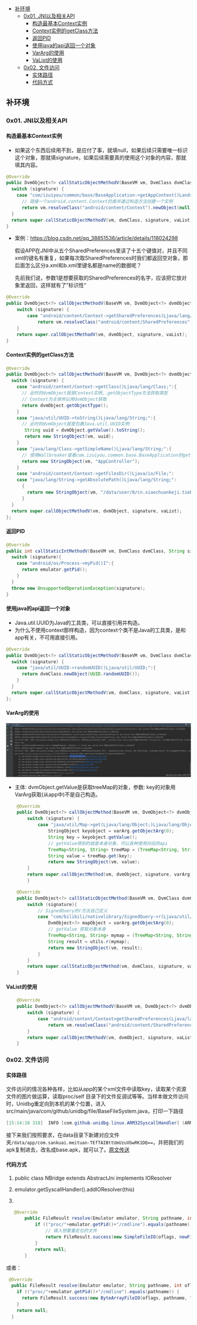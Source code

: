 <!-- @import "[TOC]" {cmd="toc" depthFrom=1 depthTo=6 orderedList=false} -->
<!-- code_chunk_output -->

* [补环境](#奇技淫巧)
  * [0x01. JNI以及相关API](#0x01-JNI以及相关API)
    - [构造最基本Context实例](#构造最基本Context实例)
    - [Context实例的getClass方法](#Context实例的getClass方法)
    - [返回PID](#返回PID)
    - [使用java的api返回一个对象](#使用java的api返回一个对象)
    - [VarArg的使用](#VarArg的使用)
    - [VaList的使用](#VaList的使用)
  * [0x02. 文件访问](#0x02-文件访问)
    * [实体路径](#实体路径)
    * [代码方式](#代码方式)

<!-- /code_chunk_output -->



## 补环境

### 0x01. JNI以及相关API

#### 构造最基本Context实例

- 如果这个东西后续用不到，是应付了事，就填null，如果后续只需要唯一标识这个对象，那就填signature，如果后续需要真的使用这个对象的内容，那就填其内容。

```java
@Override
public DvmObject<?> callStaticObjectMethodV(BaseVM vm, DvmClass dvmClass, String signature, VaList vaList) {
  switch (signature) {
    case "com/izuiyou/common/base/BaseApplication->getAppContext()Landroid/content/Context;":
      // 链接一个android.content.Context的类并通过构造方法创建一个实例
      return vm.resolveClass("android/content/Context").newObject(null);
  }
  return super.callStaticObjectMethodV(vm, dvmClass, signature, vaList);
}
```

- 案例：https://blog.csdn.net/qq_38851536/article/details/118024298

  假设APP在JNI中从五个SharedPreferences里读了十五个键值对，并且不同xml的键名有重复，如果每次取SharedPreferences时我们都返回空对象，那后面怎么区分a.xml和b.xml里键名都是name的数据呢？

  先前我们说，参数1是想要获取的SharedPreferences的名字，应该把它放对象里返回，这样就有了”标识性“


```java
@Override
public DvmObject<?> callObjectMethodV(BaseVM vm, DvmObject<?> dvmObject, String signature, VaList vaList) {
    switch (signature) {
        case "android/content/Context->getSharedPreferences(Ljava/lang/String;I)Landroid/content/SharedPreferences;":
            return vm.resolveClass("android/content/SharedPreferences").newObject(vaList.getObject(0));
    }
    return super.callObjectMethodV(vm, dvmObject, signature, vaList);
}
```
#### Context实例的getClass方法

```java
@Override
public DvmObject<?> callObjectMethodV(BaseVM vm, DvmObject<?> dvmObject, String signature, VaList vaList) {
  switch (signature) {
    case "android/content/Context->getClass()Ljava/lang/Class;":{
      // 此时的dvmObject就是Context实例,.getObjectType方法获取类型
      // Context为主体所以用dvmObject获取
      return dvmObject.getObjectType();
    }
    case "java/util/UUID->toString()Ljava/lang/String;":{
      // 此时的dvmObject就是包裹Java.util.UUID实例
       String uuid = dvmObject.getValue().toString();
       return new StringObject(vm, uuid);
    }
    case "java/lang/Class->getSimpleName()Ljava/lang/String;":{
      // 使用Wallbreaker查看com.izuiyou.common.base.BaseApplication的getClass的getSimpleName
      return new StringObject(vm, "AppController");
    }
    case "android/content/Context->getFilesDir()Ljava/io/File;":
    case "java/lang/String->getAbsolutePath()Ljava/lang/String;":
      {
        return new StringObject(vm, "/data/user/0/cn.xiaochuankeji.tieba/files");
      }
  }
  return super.callObjectMethodV(vm, dvmObject, signature, vaList);
};
```

#### 返回PID

```java
@Override
public int callStaticIntMethodV(BaseVM vm, DvmClass dvmClass, String signature, VaList vaList) {
  switch (signature){
    case "android/os/Process->myPid()I":{
      return emulator.getPid();
    }
  }
  throw new UnsupportedOperationException(signature);
}
```

#### 使用java的api返回一个对象

- Java.util.UUID为Java的工具类，可以直接引用并构造。
- 为什么不使用context那样构造，因为context个类不是Java的工具类，是和app有关，不可用直接引用。

```java
@Override
public DvmObject<?> callStaticObjectMethodV(BaseVM vm, DvmClass dvmClass, String signature, VaList vaList) {
  switch (signature) {
    case "java/util/UUID->randomUUID()Ljava/util/UUID;":{
      return dvmClass.newObject(UUID.randomUUID());
    }
  }
  return super.callStaticObjectMethodV(vm, dvmClass, signature, vaList);
};
```

#### VarArg的使用

![](pic/01.png)

- 主体: dvmObject.getValue是获取treeMap的对象，参数: key的对象用VarArg获取(从app中)不是自己构造。

```java
    @Override
    public DvmObject<?> callObjectMethod(BaseVM vm, DvmObject<?> dvmObject, String signature, VarArg varArg) 		{
        switch (signature) {
            case "java/util/Map->get(Ljava/lang/Object;)Ljava/lang/Object;":
                StringObject keyobject = varArg.getObjectArg(0);
                String key = keyobject.getValue();
                // getValue得到的就是本身对象，可以各种使用对应的api
                TreeMap<String, String> treeMap = (TreeMap<String, String>)dvmObject.getValue();
                String value = treeMap.get(key);
                return new StringObject(vm, value);
        }
        return super.callObjectMethod(vm, dvmObject, signature, varArg);
		}
```

```java
    @Override
    public DvmObject<?> callStaticObjectMethod(BaseVM vm, DvmClass dvmClass, String signature, VarArg varArg) {
        switch (signature){
            // SignedQuery的r方法自己定义
            case "com/bilibili/nativelibrary/SignedQuery->r(Ljava/util/Map;)Ljava/lang/String;":{
                DvmObject<?> mapObject = varArg.getObjectArg(0);
                // getValue 获取对象本身
                TreeMap<String, String> mymap = (TreeMap<String, String>) mapObject.getValue();
                String result = utils.r(mymap);
                return new StringObject(vm, result);
            }
        }
        return super.callStaticObjectMethod(vm, dvmClass, signature, varArg);
    }
```

#### VaList的使用

```java
    @Override
    public DvmObject<?> callObjectMethodV(BaseVM vm, DvmObject<?> dvmObject, String signature, VaList vaList) {
        switch (signature) {
            case "android/content/Context>getSharedPreferences(Ljava/lang/String;I)Landroid/content/SharedPreferences;":
                return vm.resolveClass("android/content/SharedPreferences").newObject(vaList.getObject(0));
        }
        return super.callObjectMethodV(vm, dvmObject, signature, vaList);
    }
```

### 0x02. 文件访问

#### 实体路径

文件访问的情况各种各样，比如从app的某个xml文件中读取key，读取某个资源文件的图片做运算，读取proc/self 目录下的文件反调试等等。当样本做文件访问时，Unidbg重定向到本机的某个位置，进入 src/main/java/com/github/unidbg/file/BaseFileSystem.java，打印一下路径

```java
[15:14:10 318]  INFO [com.github.unidbg.linux.ARM32SyscallHandler] (ARM32SyscallHandler:1890) - openat dirfd=-100, pathname=/data/app/com.sankuai.meituan-TEfTAIBttUmUzuVbwRK1DQ==/base.apk, oflags=0x20000, mode=0
```

接下来我们按照要求，在data目录下新建对应文件夹`/data/app/com.sankuai.meituan-TEfTAIBttUmUzuVbwRK1DQ==`，并把我们的apk复制进去，改名成base.apk，就可以了。[原文传送](https://blog.csdn.net/qq_38851536/article/details/118000259)

#### 代码方式

1. public class NBridge extends AbstractJni implements IOResolver 

2. emulator.getSyscallHandler().addIOResolver(this)

3. 

```java
   @Override
       public FileResult resolve(Emulator emulator, String pathname, int oflags) {
           if (("proc/"+emulator.getPid()+"/cmdline").equals(pathname)) {
               // 填入想要重定位的文件
               return FileResult.success(new SimpleFileIO(oflags, newFile("D:\\unidbg-teach\\unidbg-android\\src\\test\\java\\com\\lession1\\cmdline"), pathname));
           }
           return null;
       }
```

或者：

```java
 @Override
  public FileResult resolve(Emulator emulator, String pathname, int oflags) {
    if (("proc/"+emulator.getPid()+"/cmdline").equals(pathname)) {
      return FileResult.success(new ByteArrayFileIO(oflags, pathname, "ctrip.android.view".getBytes()));
    }
    return null;
  }
```



